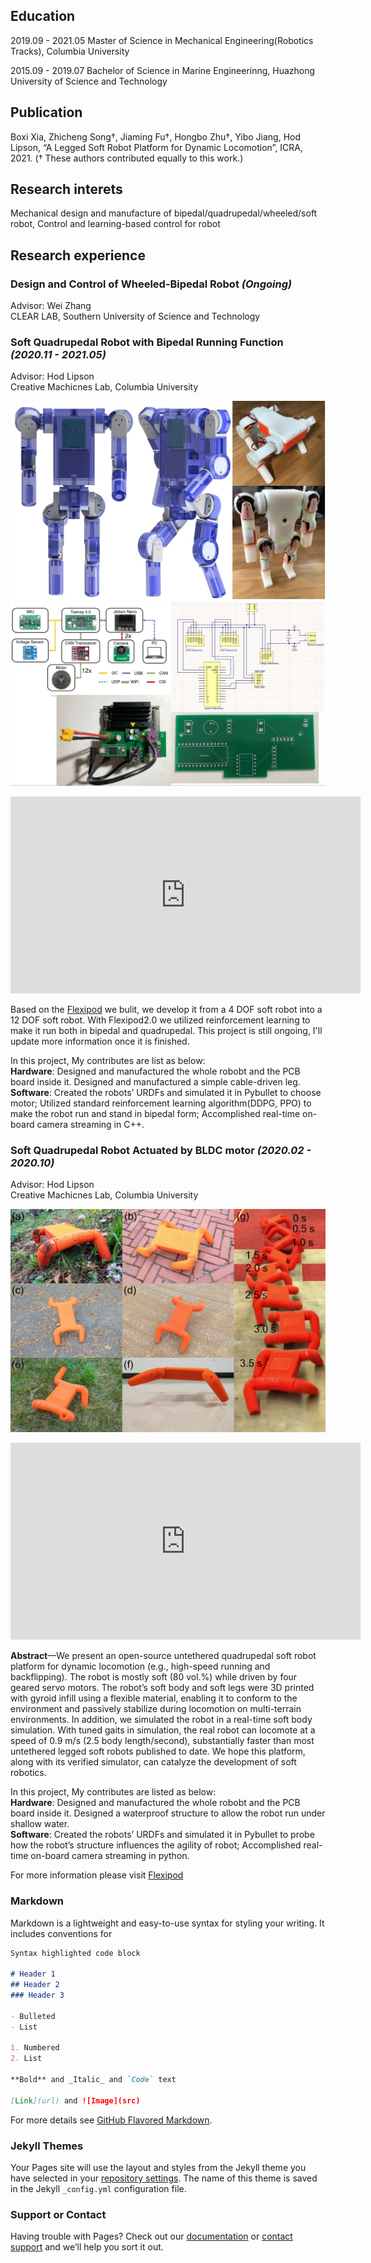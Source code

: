 ## Education

2019.09 - 2021.05 Master of Science in Mechanical Engineering(Robotics Tracks), Columbia University 

2015.09 - 2019.07 Bachelor of Science in Marine Engineerinng, Huazhong University of Science and Technology

## Publication
Boxi Xia, Zhicheng Song†, Jiaming Fu†, Hongbo Zhu†, Yibo Jiang, Hod Lipson, “A Legged Soft Robot Platform for Dynamic Locomotion”, ICRA, 2021. († These authors contributed equally to this work.)

## Research interets
Mechanical design and manufacture of bipedal/quadrupedal/wheeled/soft robot, Control and learning-based control for robot

## Research experience

### Design and Control of Wheeled-Bipedal Robot _(Ongoing)_    

Advisor: Wei Zhang  
CLEAR LAB, Southern University of Science and Technology

### Soft Quadrupedal Robot with Bipedal Running Function _(2020.11 - 2021.05)_

Advisor: Hod Lipson  
Creative Machicnes Lab, Columbia University

![Branching](./assets/Flexipod2.0.jpg)  
![Branching](./assets/PCB.jpg)  
<p align="center">
<iframe width="560" height="315" src="https://www.youtube.com/embed/fAjOaO8Wtlg" title="YouTube video player" frameborder="0" allow="accelerometer; autoplay; clipboard-write; encrypted-media; gyroscope; picture-in-picture" allowfullscreen></iframe>
</p>  

Based on the [Flexipod](https://boxixia.github.io/Flexipod/) we bulit, we develop it from a 4 DOF soft robot into a 12 DOF soft robot. With Flexipod2.0 we utilized reinforcement learning to make it run both in bipedal and quadrupedal. This project is still ongoing, I'll update more information once it is finished.  

In this project, My contributes are list as below:  
    **Hardware**: Designed and manufactured the whole robobt and the PCB board inside it. Designed and manufactured a simple cable-driven leg.  
    **Software**: Created the robots’ URDFs and simulated it in Pybullet to choose motor; Utilized standard reinforcement learning algorithm(DDPG, PPO) to make the robot run and stand in bipedal form; Accomplished real-time on-board camera streaming in C++.

### Soft Quadrupedal Robot Actuated by BLDC motor _(2020.02 - 2020.10)_

Advisor: Hod Lipson  
Creative Machicnes Lab, Columbia University

![Branching](./assets/terrain_run.jpg)
<p align="center">
<iframe width="560" height="315" src="https://www.youtube.com/embed/3h0RwY_tpGc" title="YouTube video player" frameborder="0" allow="accelerometer; autoplay; clipboard-write; encrypted-media; gyroscope; picture-in-picture" allowfullscreen></iframe>
</p>

**Abstract**—We present an open-source untethered quadrupedal soft robot platform for dynamic locomotion (e.g., high-speed running and backflipping). The robot is mostly soft (80 vol.%) while driven by four geared servo motors. The robot’s soft body and soft legs were 3D printed with gyroid infill using a flexible material, enabling it to conform to the environment and passively stabilize during locomotion on multi-terrain environments. In addition, we simulated the robot in a real-time soft body simulation. With tuned gaits in simulation, the real robot can locomote at a speed of 0.9 m/s (2.5 body length/second), substantially faster than most untethered legged soft robots published to date. We hope this platform, along with its verified simulator, can catalyze the development of soft robotics.  

In this project, My contributes are listed as below:  
    **Hardware**: Designed and manufactured the whole robobt and the PCB board inside it. Designed a waterproof structure to allow the robot run under shallow water.  
    **Software**: Created the robots’ URDFs and simulated it in Pybullet to probe how the robot’s structure influences the agility of robot; Accomplished real-time on-board camera streaming in python.

For more information please visit [Flexipod](https://boxixia.github.io/Flexipod/)



### Markdown

Markdown is a lightweight and easy-to-use syntax for styling your writing. It includes conventions for

```markdown
Syntax highlighted code block

# Header 1
## Header 2
### Header 3

- Bulleted
- List

1. Numbered
2. List

**Bold** and _Italic_ and `Code` text

[Link](url) and ![Image](src)
```

For more details see [GitHub Flavored Markdown](https://guides.github.com/features/mastering-markdown/).

### Jekyll Themes

Your Pages site will use the layout and styles from the Jekyll theme you have selected in your [repository settings](https://github.com/ZhichengSong6/ZhichengSong6.github.io/settings/pages). The name of this theme is saved in the Jekyll `_config.yml` configuration file.

### Support or Contact

Having trouble with Pages? Check out our [documentation](https://docs.github.com/categories/github-pages-basics/) or [contact support](https://support.github.com/contact) and we’ll help you sort it out.

